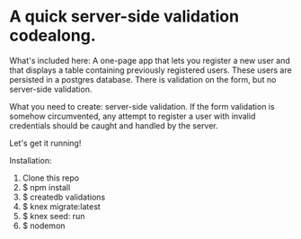 # A quick server-side validation codealong.

What's included here: A one-page app that lets you register a new user and that displays a table containing previously registered users. These users are persisted in a postgres database. There is validation on the form, but no server-side validation.

What you need to create: server-side validation. If the form validation is somehow circumvented, any attempt to register a user with invalid credentials should be caught and
handled by the server.


Let's get it running!

Installation:

1. Clone this repo
2. $ npm install
3. $ createdb validations
4. $ knex migrate:latest
5. $ knex seed: run
6. $ nodemon
